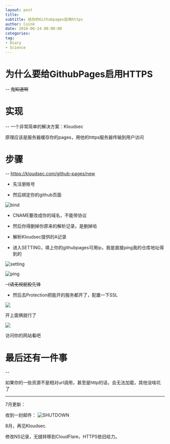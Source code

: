 ```yaml
---
layout: post
title: 
subtitle: 给你的Githubpages启用https
author: Coink 
date: 2016-06-24 00:00:00 
categories: 
tag: 
- Diary
- Science
---
```



# 为什么要给GithubPages启用HTTPS
--
~~鬼知道啊~~

# 实现
--
一个非常简单的解决方案：Kloudsec

原理应该是服务器缓存你的pages，用他的https服务器传输到用户访问

# 步骤
--
https://kloudsec.com/github-pages/new

- 先注册账号

- 然后绑定你的github页面

![bind](http://7xread.com1.z0.glb.clouddn.com/3382c269-1440-468f-a2ab-a2516d245e1f)

- CNAME要改成你的域名，不能带协议

- 然后你得删掉你原来的解析记录，是删掉哈

- 解析Kloudsec提供的A记录

- 进入SETTING，填上你的githubpages可用ip，我是直接ping我的仓库地址得到的

![setting](http://7xread.com1.z0.glb.clouddn.com/bd47e62e-5a83-4b6a-aa6f-eb6555ce2684)

![ping](http://7xread.com1.z0.glb.clouddn.com/5f330ed9-a062-4268-975c-4db39df6c7f4)

~~（请无视屁股先锋~~

- 然后去Protection把能开的服务都开了，配置一下SSL

![](http://7xread.com1.z0.glb.clouddn.com/15ac0949-1a28-4139-8fab-3ce80762d3bb)

开上面俩就行了

![](http://7xread.com1.z0.glb.clouddn.com/7d651634-f316-4ead-8da4-b332ec6898d2)

访问你的网站看吧

# 最后还有一件事
--

如果你的一些资源不是相对url调用，甚至是http的话，会无法加载，其他没啥坑了






--------

7月更新：

收到一封邮件：
![SHUTDOWN](http://7xread.com1.z0.glb.clouddn.com/b62df5c8-ea87-4dbd-bf3c-8efc4f020b61)


8月，再见Kloudsec.

修改NS记录，无缝转移到CloudFlare，HTTPS依旧给力。